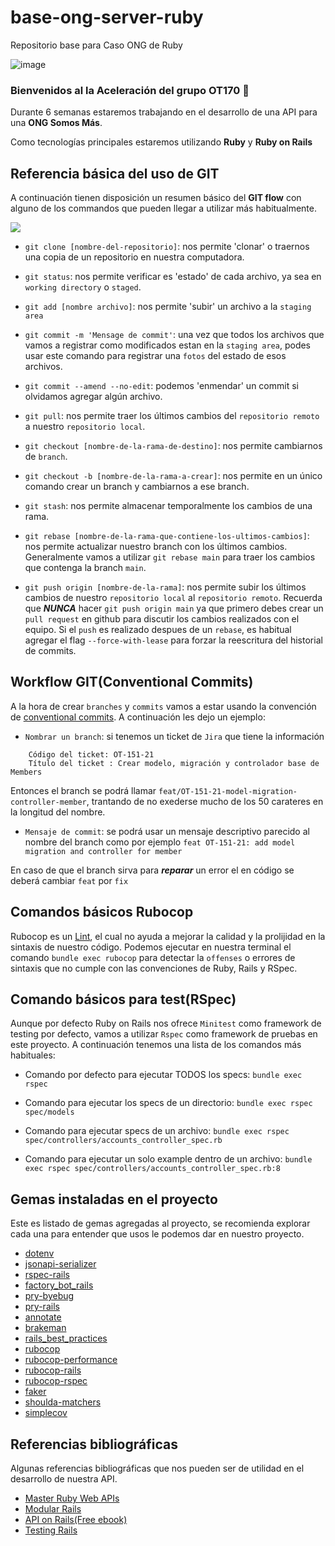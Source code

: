 # base-ong-server-ruby
Repositorio base para Caso ONG de Ruby

![image](https://user-images.githubusercontent.com/56528396/154179983-2317c03c-9a74-4c4f-8fc5-b07ef972c470.png)

### Bienvenidos al la Aceleración del grupo **OT170** :rocket:
Durante 6 semanas estaremos trabajando en el desarrollo de una API para una **ONG Somos Más**.


Como tecnologías principales estaremos utilizando **Ruby** y **Ruby on Rails**


## Referencia básica del uso de GIT

A continuación tienen disposición un resumen básico del  **GIT flow** con alguno de los commandos que pueden llegar a utilizar
más habitualmente.

![](https://datasift.github.io/gitflow/GitFlowMasterBranch.png)

* `git clone [nombre-del-repositorio]`: nos permite 'clonar' o traernos una copia de un repositorio en nuestra computadora.

* `git status`: nos permite verificar es 'estado' de cada archivo, ya sea en `working directory` o `staged`.

* `git add [nombre archivo]`: nos permite 'subir' un archivo a la `staging area`

* `git commit -m 'Mensage de commit'`: una vez que todos los archivos que vamos a registrar como modificados estan en la `staging area`, podes usar este comando para registrar una `fotos` del estado de esos archivos.

* `git commit --amend --no-edit`: podemos 'enmendar' un commit si olvidamos agregar algún archivo.

* `git pull`: nos permite traer los últimos cambios del `repositorio remoto` a nuestro `repositorio local`.

* `git checkout [nombre-de-la-rama-de-destino]`: nos permite cambiarnos de `branch`.

* `git checkout -b [nombre-de-la-rama-a-crear]`: nos permite en un único comando crear un branch y cambiarnos a ese branch.

* `git stash`: nos permite almacenar temporalmente los cambios de una rama.

* `git rebase [nombre-de-la-rama-que-contiene-los-ultimos-cambios]`: nos permite actualizar nuestro branch con los últimos cambios. Generalmente vamos a utilizar `git rebase main` para traer los cambios que contenga la branch `main`.

* `git push origin [nombre-de-la-rama]`: nos permite subir los últimos cambios de nuestro `repositorio local` al `repositorio remoto`. Recuerda que ***NUNCA*** hacer `git push origin main` ya que primero debes crear un `pull request` en github para discutir los cambios realizados con el equipo.
Si el `push` es realizado despues de un `rebase`, es habitual agregar el flag `--force-with-lease` para forzar la reescritura del
historial de commits.

## Workflow GIT(Conventional Commits)

A la hora de crear `branches` y `commits` vamos a estar usando la convención de [conventional commits](https://www.conventionalcommits.org/en/v1.0.0/). A continuación les dejo un ejemplo:

* `Nombrar un branch`: si tenemos un ticket de `Jira` que tiene la información

```
    Código del ticket: OT-151-21
    Título del ticket : Crear modelo, migración y controlador base de Members
```

Entonces el branch se podrá llamar `feat/OT-151-21-model-migration-controller-member`, trantando de no exederse mucho de los 50 carateres en la longitud del nombre.

* `Mensaje de commit`: se podrá usar un mensaje descriptivo parecido al nombre del branch como por ejemplo `feat OT-151-21: add model migration and controller for member`

En caso de que el branch sirva para ***reparar*** un error el en código se deberá cambiar `feat` por `fix`

## Comandos básicos Rubocop

Rubocop es un [Lint](https://es.wikipedia.org/wiki/Lint), el cual no ayuda a mejorar la calidad y la prolijidad en la sintaxis
de nuestro código. Podemos ejecutar en nuestra terminal el comando `bundle exec rubocop` para detectar la `offenses` o errores
de sintaxis que no cumple con las convenciones de Ruby, Rails y RSpec.


## Comando básicos para test(RSpec)

Aunque por defecto Ruby on Rails nos ofrece `Minitest` como framework de testing por defecto, vamos a utilizar `Rspec` como
framework de pruebas en este proyecto. A continuación tenemos una lista de los comandos más habituales:

* Comando por defecto para ejecutar TODOS los specs: `bundle exec rspec`

* Comando para ejecutar los specs de un directorio: `bundle exec rspec spec/models`

* Comando para ejecutar specs de un archivo: `bundle exec rspec spec/controllers/accounts_controller_spec.rb`

* Comando para ejecutar un solo example dentro de un archivo:
  `bundle exec rspec spec/controllers/accounts_controller_spec.rb:8`

## Gemas instaladas en el proyecto

Este es listado de gemas agregadas al proyecto, se recomienda explorar cada una para entender que usos le podemos dar en nuestro proyecto.

* [dotenv](https://github.com/bkeepers/dotenv)
* [jsonapi-serializer](https://github.com/jsonapi-serializer/jsonapi-serializer)
* [rspec-rails](https://github.com/rspec/rspec-rails)
* [factory_bot_rails](https://github.com/thoughtbot/factory_bot_rails)
* [pry-byebug](https://github.com/deivid-rodriguez/pry-byebug)
* [pry-rails](https://github.com/pry/pry-rails)
* [annotate](https://github.com/ctran/annotate_models)
* [brakeman](https://github.com/presidentbeef/brakeman)
* [rails_best_practices](https://github.com/flyerhzm/rails_best_practices)
* [rubocop](https://github.com/rubocop/rubocop)
* [rubocop-performance](https://docs.rubocop.org/rubocop-performance/index.html)
* [rubocop-rails](https://docs.rubocop.org/rubocop-performance/index.html)
* [rubocop-rspec](https://github.com/rubocop/rubocop-rspec)
* [faker](https://github.com/faker-ruby/faker)
* [shoulda-matchers](https://github.com/thoughtbot/shoulda-matchers)
* [simplecov](https://github.com/simplecov-ruby/simplecov)

## Referencias bibliográficas

Algunas referencias bibliográficas que nos pueden ser de utilidad en el desarrollo de nuestra API.

* [Master Ruby Web APIs](https://devblast.com/r/master-ruby-web-apis/toc)
* [Modular Rails](https://devblast.com/r/modular-rails/toc)
* [API on Rails(Free ebook)](https://github.com/madeindjs/api_on_rails)
* [Testing Rails](https://books.thoughtbot.com/assets/testing-rails.pdf)
